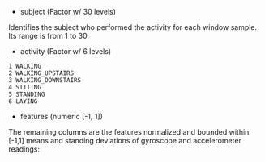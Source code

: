* subject (Factor w/ 30 levels)

Identifies the subject who performed the activity for each window sample. Its range is from 1 to 30. 

* activity (Factor w/ 6 levels)

```
1 WALKING
2 WALKING_UPSTAIRS
3 WALKING_DOWNSTAIRS
4 SITTING
5 STANDING
6 LAYING
```

* features (numeric [-1, 1])

The remaining columns are the features normalized and bounded within [-1,1] means
and standing deviations of gyroscope and accelerometer readings:
